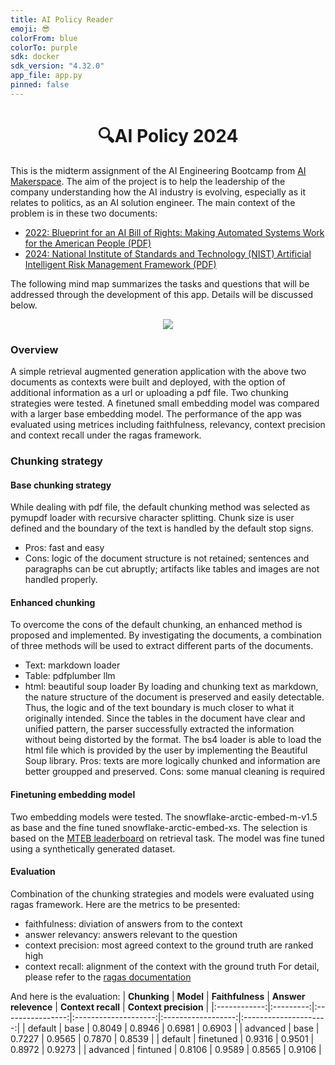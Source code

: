 ```yaml
---
title: AI Policy Reader
emoji: 😎
colorFrom: blue
colorTo: purple
sdk: docker
sdk_version: "4.32.0"
app_file: app.py
pinned: false
---
```


## <h1 align="center" id="heading">🔍AI Policy 2024</h1>

This is the midterm assignment of the AI Engineering Bootcamp from [AI Makerspace](https://aimakerspace.io/). The aim of the project is to help the leadership of the company understanding how the AI industry is evolving, especially as it relates to politics, as an AI solution engineer. The main context of the problem is in these two documents:
- [2022: Blueprint for an AI Bill of Rights: Making Automated Systems Work for the American People (PDF)](https://www.whitehouse.gov/wp-content/uploads/2022/10/Blueprint-for-an-AI-Bill-of-Rights.pdf)
- [2024: National Institute of Standards and Technology (NIST) Artificial Intelligent Risk Management Framework (PDF)](https://nvlpubs.nist.gov/nistpubs/ai/NIST.AI.600-1.pdf)

The following mind map summarizes the tasks and questions that will be addressed through the development of this app. Details will be discussed below.
<p align = "center" draggable=”false” ><img src="https://github.com/Zhiji022/ai-policy-read/blob/main/data/mindmap.png" 
     width="auto"
     height="auto"/>
</p>

### Overview
A simple retrieval augmented generation application with the above two documents as contexts were built and deployed, with the option of additional information as a url or uploading a pdf file. Two chunking strategies were tested. A finetuned small embedding model was compared with a larger base embedding model. The performance of the app was evaluated using metrices including faithfulness, relevancy, context precision and context recall under the ragas framework.

### Chunking strategy

#### Base chunking strategy
While dealing with pdf file, the default chunking method was selected as pymupdf loader with recursive character splitting. Chunk size is user defined and the boundary of the text is handled by the default stop signs. 
- Pros: fast and easy
- Cons: logic of the document structure is not retained; sentences and paragraphs can be cut abruptly; artifacts like tables and images are not handled properly.

#### Enhanced chunking
To overcome the cons of the default chunking, an enhanced method is proposed and implemented. By investigating the documents, a combination of three methods will be used to extract different parts of the documents.
- Text: markdown loader
- Table: pdfplumber llm 
- html: beautiful soup loader
By loading and chunking text as markdown, the nature structure of the document is preserved and easily detectable. Thus, the logic and of the text boundary is much closer to what it originally intended. Since the tables in the document have clear and unified pattern, the parser successfully extracted the information without being distorted by the format. The bs4 loader is able to load the html file which is provided by the user by implementing the Beautiful Soup library.
Pros: texts are more logically chunked and information are better groupped and preserved.
Cons: some manual cleaning is required

#### Finetuning embedding model
Two embedding models were tested. The snowflake-arctic-embed-m-v1.5 as base and the fine tuned snowflake-arctic-embed-xs. The selection is based on the [MTEB leaderboard](https://huggingface.co/spaces/mteb/leaderboard) on retrieval task. The model was fine tuned using a synthetically generated dataset.

#### Evaluation
Combination of the chunking strategies and models were evaluated using ragas framework. Here are the metrics to be presented:
- faithfulness: diviation of answers from to the context
- answer relevancy: answers relevant to the question
- context precision: most agreed context to the ground truth are ranked high
- context recall: alignment of the context with the ground truth
For detail, please refer to the [ragas documentation](https://docs.ragas.io/en/stable/concepts/metrics/index.html)

And here is the evaluation:
| **Chunking** | **Model** | **Faithfulness** | **Answer relevence** | **Context recall** | **Context precision** | 
|:------------:|:---------:|:----------------:|:--------------------:|:------------------:|:---------------------:|
| default      | base      | 0.8049           | 0.8946               | 0.6981             | 0.6903                |
| advanced     | base      | 0.7227           | 0.9565               | 0.7870             | 0.8539                |
| default      | finetuned | 0.9316           | 0.9501               | 0.8972             | 0.9273                |
| advanced     | fintuned  | 0.8106           | 0.9589               | 0.8565             | 0.9106                |
